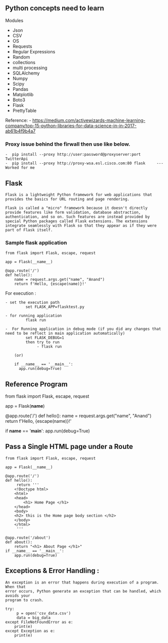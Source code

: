 ## Python concepts need to learn


Modules
  - Json
  - CSV
  - OS
  - Requests
  - Regular Expressions
  - Random
  - collections
  - multi processing
  - SQLAlchemy
  - Numpy
  - Scipy
  - Pandas
  - Matplotlib
  - Boto3
  - Flask
  - PrettyTable
  
  Reference: 
    - https://medium.com/activewizards-machine-learning-company/top-15-python-libraries-for-data-science-in-in-2017-ab61b4f9b4a7


### Proxy issue behind the firwall then use like below.

    -  pip install --proxy http://user:password@proxyserver:port TwitterApi
    -  pip install --proxy http://proxy-wsa.esl.cisco.com:80 flask     --- Worked for me



## Flask

    Flask is a lightweight Python framework for web applications that provides the basics for URL routing and page rendering.

    Flask is called a "micro" framework because it doesn't directly provide features like form validation, database abstraction, authentication, and so on. Such features are instead provided by special Python packages called Flask extensions. The extensions integrate seamlessly with Flask so that they appear as if they were part of Flask itself.

### Sample flask application

    from flask import Flask, escape, request

    app = Flask(__name__)

    @app.route('/')
    def hello():
        name = request.args.get("name", "Anand")
        return f'Hello, {escape(name)}!'

For execution :

    - set the execution path
             set FLASK_APP=flasktest.py
             
    - for running application
             flask run
             
    -  For Running application in debug mode (if you did any changes that need to be reflect in main application automatically)
             set FLASK_DEBUG=1
             then try to run 
                  - flask run
          
        (or)
        
        if __name__ == '__main__':
	      app.run(debug=True)
        


Reference Program 
-------------------

from flask import Flask, escape, request

app = Flask(__name__)

@app.route('/')
def hello():
    name = request.args.get("name", "Anand")
    return f'Hello, {escape(name)}!'


if __name__ == '__main__':
	app.run(debug=True)
  
  
Pass a Single HTML page under a Route
-------------------------------------

	from flask import Flask, escape, request

	app = Flask(__name__)

	@app.route('/')
	def hello():
	     return '''
	    <!Doctype html>
		<html>
		<head>
			<h1> Home Page </h1>
		</head>
		<body> 
		<h2> this is the Home page body section </h2>
		</body>
		</html>
	     '''

	@app.route('/about')
	def about():
	    return "<h1> About Page </h1>"
	if __name__ == '__main__':
		app.run(debug=True)
		
		

Exceptions & Error Handling : 
-----------------------------
	An exception is an error that happens during execution of a program. When that
	error occurs, Python generate an exception that can be handled, which avoids your
	program to crash.

	try:
	     p = open('csv_data.csv')
	     data = big_data
	except FileNotFoundError as e:
	    print(e)
	except Exception as e:
	    print(e)
